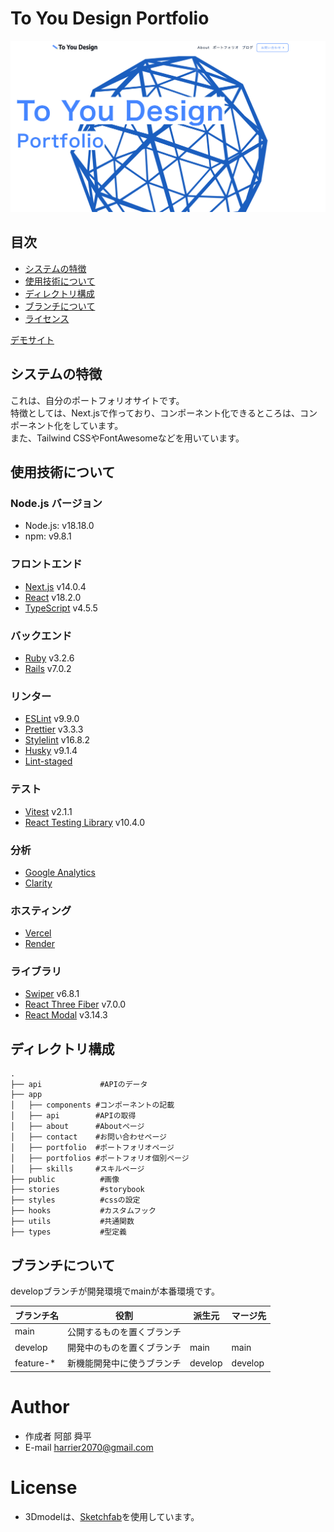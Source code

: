 # To You Design Portfolio

![image](/public/images/portfolio/portfolio_top3.png)

## 目次
- [システムの特徴](#system-feature)
- [使用技術について](#technology-used)
- [ディレクトリ構成](#directory-structure)
- [ブランチについて](#branch-structure)
- [ライセンス](#license)

[デモサイト](https://to-you-design.vercel.app/)

## システムの特徴
これは、自分のポートフォリオサイトです。<br>
特徴としては、Next.jsで作っており、コンポーネント化できるところは、コンポーネント化をしています。<br>
また、Tailwind CSSやFontAwesomeなどを用いています。

## 使用技術について

### Node.js バージョン
- Node.js: v18.18.0
- npm: v9.8.1

### フロントエンド
- [Next.js](https://nextjs.org/) v14.0.4
- [React](https://ja.reactjs.org/) v18.2.0
- [TypeScript](https://www.typescriptlang.org/) v4.5.5

### バックエンド
- [Ruby](https://www.ruby-lang.org/ja/) v3.2.6
- [Rails](https://rubyonrails.org/) v7.0.2

### リンター
- [ESLint](https://eslint.org/) v9.9.0
- [Prettier](https://prettier.io/) v3.3.3
- [Stylelint](https://stylelint.io/) v16.8.2
- [Husky](https://typicode.github.io/husky/) v9.1.4
- [Lint-staged](https://github.com/lint-staged/lint-staged) 

### テスト
- [Vitest](https://vitest.dev/) v2.1.1
- [React Testing Library](https://testing-library.com/docs/react-testing-library/intro/) v10.4.0

### 分析
- [Google Analytics](https://developers.google.com/analytics?hl=ja)
- [Clarity](https://clarity.microsoft.com/)

### ホスティング
- [Vercel](https://vercel.com/)
- [Render](https://render.com/)

### ライブラリ
- [Swiper](https://swiperjs.com/react) v6.8.1
- [React Three Fiber](https://docs.pmnd.rs/react-three-fiber/) v7.0.0
- [React Modal](https://reactcommunity.org/react-modal/) v3.14.3

## ディレクトリ構成

```
.
├── api             #APIのデータ
├── app
│   ├── components #コンポーネントの記載
│   ├── api        #APIの取得
│   ├── about      #Aboutページ
│   ├── contact    #お問い合わせページ
│   ├── portfolio  #ポートフォリオページ
│   ├── portfolios #ポートフォリオ個別ページ
│   ├── skills     #スキルページ
├── public          #画像
├── stories         #storybook
├── styles          #cssの設定
├── hooks           #カスタムフック
├── utils           #共通関数
├── types           #型定義
```

## ブランチについて

developブランチが開発環境でmainが本番環境です。

| ブランチ名 | 役割                               | 派生元  | マージ先        |
| ---------- | ---------------------------------- | ------- | --------------- |
| main       | 公開するものを置くブランチ         |         |                 |
| develop    | 開発中のものを置くブランチ         | main    | main            |
| feature-\* | 新機能開発中に使うブランチ         | develop | develop         |

# Author
 
* 作成者 阿部 舜平
* E-mail harrier2070@gmail.com

# License

* 3Dmodelは、[Sketchfab](https://sketchfab.com/3d-models/red-triangular-cage-sphere-96e0750262fb450fa2c8bc5a1e879fcc)を使用しています。 
